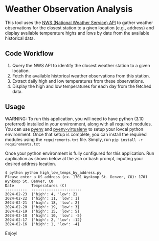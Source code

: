 # Weather Observation Analysis
This tool uses the [NWS (National Weather Service) API](https://www.weather.gov/documentation/services-web-api) to gather weather observations for the closest station to a given location (e.g., address) and
display available temperature highs and lows by date from the available historical data.

## Code Workflow
1. Query the NWS API to identify the closest weather station to a given location.
2. Fetch the available historical weather observations from this station.
3. Extract daily high and low temperatures from these observations.
4. Display the high and low temperatures for each day from the fetched data.

## Usage
WARNING: To run this application, you will need to have python (3.10 preferred) installed in your environment, along with all required modules. You can use [pyenv](https://github.com/pyenv/pyenv) and [pyenv-virtualenv](https://github.com/pyenv/pyenv-virtualenv) to setup your lovcal python environment. Once that setup is complete, you can install the required modules using the `requirements.txt` file. Simply, run `pip install -r requirements.txt`

Once your python environment is fully configured for this application. Run application as shown below at the zsh or bash prompt, inputing your desired address location.

````
$ python python high_low_temps_by_address.py
Please enter a US address (ex. 1701 Wynkoop St. Denver, CO): 1701 Wynkoop St. Denver, CO
Date        Temperatures (C)
----------  -----------------------
2024-02-23  {'high': 4, 'low': 2}
2024-02-22  {'high': 11, 'low': 1}
2024-02-21  {'high': 18, 'low': 2}
2024-02-20  {'high': 19, 'low': 3}
2024-02-19  {'high': 15, 'low': 5}
2024-02-18  {'high': 10, 'low': -5}
2024-02-17  {'high': 2, 'low': -12}
2024-02-16  {'high': 1, 'low': -4}
````

Enjoy!